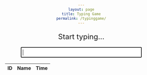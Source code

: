```yaml
---
layout: page
title: Typing Game
permalink: /typinggame/
---
```


<html>
<head>
  <style>
    body {
      text-align: center;
    }
    #game-container {
      width: 400px;
      margin: 0 auto;
    }
    #word-display {
      font-size: 24px;
      margin-bottom: 20px;
    }
    #input-field {
      font-size: 18px;
      padding: 5px;
      width: 100%;
      box-sizing: border-box;
    }
    #timer {
      font-size: 18px;
      margin-top: 20px;
    }
    .result {
    border-radius: 12px;
    border: 1px solid black;
    padding: 20px;
    max-width: 300px;
    flex-shrink: 0;
    }
  </style>
  <!-- load jQuery and DataTables syle and scripts -->
  <link rel="stylesheet" type="text/css" href="https://cdn.datatables.net/1.13.4/css/jquery.dataTables.min.css">
  <script type="text/javascript" language="javascript" src="https://code.jquery.com/jquery-3.6.0.min.js"></script>
  <script>var define = null;</script>
  <script type="text/javascript" language="javascript" src="https://cdn.datatables.net/1.13.4/js/jquery.dataTables.min.js"></script>
</head>
<body>
  <div id="game-container">
    <p id="word-display">Start typing...</p>
    <input type="text" id="input-field" autofocus>
    <p id="timer"></p>
  </div>
  <div id="result">
  </div>

  <table id="flaskTable" class="table" style="width:100%">
    <thead id="flaskHead">
        <tr>
            <th>ID</th>
            <th>Name</th>
            <th>Time</th>
        </tr>
    </thead>
    <tbody id="flaskBody"></tbody>
  </table>

  <script>
    var words = ["apple", "banana", "cherry", "date", "elderberry", "fig", "grape"];
    var currentWordIndex = 0;
    var currentWord = words[currentWordIndex];
    var startTime = null;
    var timerInterval = null;

    var username = null;

    var wordDisplay = document.getElementById("word-display");
    var inputField = document.getElementById("input-field");
    var timer = document.getElementById("timer");

    const url = "https://petitepandas.duckdns.org/api/times/"
    const resultContainer = document.getElementById("result");
    const create_fetch = url + '/create';
    const read_fetch = url + '/';

    wordDisplay.textContent = currentWord;

    inputField.addEventListener("input", function(event) {
      var enteredText = event.target.value;

      if (!startTime) {
        startTime = new Date();
        startTimer();
      }

      if (enteredText === currentWord) {
        currentWordIndex++;
        if (currentWordIndex >= words.length) {
          wordDisplay.textContent = "You Win!";
          inputField.style.display = "none";
          stopTimer();
        } else {
          currentWord = words[currentWordIndex];

          wordDisplay.textContent = currentWord;
          inputField.value = "";
        }
      }
    });

    function startTimer() {
      timerInterval = setInterval(updateTimer, 10); // Update every hundredth of a second (10 milliseconds)
    }

    function stopTimer() {
      clearInterval(timerInterval);
      // alert(timer.textContent)
      setTimeout(()=> {
         username = prompt('What is your name?');
         create_times()
      }
      ,1000);
    }

    function updateTimer() {
      var currentTime = new Date();
      var elapsedTime = Math.floor((currentTime - startTime) / 10); // Calculate elapsed time in hundredths of a second
      actualTime = (elapsedTime / 100).toFixed(2)
      timer.textContent = "Time: " + actualTime + " seconds"; // Convert elapsed time to seconds with two decimal places
    }

    // read_times();

    // function read_times() {
    //     // prepare fetch options
    //     const read_options = {
    //     method: 'GET',
    //     mode: 'cors',
    //     cache: 'default',
    //     credentials: 'omit',
    //     headers: {
    //         'Content-Type': 'application/json'
    //     },        
    //     };
    //     // fetch the data from API
    //     fetch(read_fetch, read_options)
    //     // response is a RESTful "promise" on any successful fetch
    //     .then(response => {
    //         // check for response errors
    //         if (response.status !== 200) {
    //             const errorMsg = 'Database read error: ' + response.status;
    //             console.log(errorMsg);
    //             return;
    //         }
    //         // valid response will have json data
    //         response.json().then(data => {
    //             console.log(data);
    //             resultContainer.innerHTML = ''
    //             //Construct Table header
    //             const tbody = document.createElement("tbody");
    //             const tr = document.createElement("tr");
    //             const col1 = document.createElement("td");
    //             const col2 = document.createElement("td")
    //             // obtain data that is specific to the API
    //             col1.innerHTML = "<span style='font-weight:bold' onclick='sortTable(0)'>Username</span>";
    //             col2.innerHTML = "<span style='font-weight:bold' onclick='sortTable(1)'>Time</span>";
    //             // add HTML to container
    //             tr.appendChild(col1);
    //             tr.appendChild(col2);                 
    //             resultContainer.appendChild(tr);
    //             //Print Reviews              
    //             for (let row in data) {
    //             console.log(data[row]);
    //             add_row(data[row]);
    //             }
    //         })
    //     })
    //     // catch fetch errors (ie ACCESS to server blocked)
    //     .catch(err => {
    //     console.error(err);
    //     alert(err);
    //     });
    // }
    function create_times(){
        // New data entry
        alert(username)
        alert(actualTime)
        const body = {
            uid: username,
            totaltime: actualTime,
        };
        const requestOptions = {
            method: 'POST',
            body: JSON.stringify(body),
            headers: {
                "content-type": "application/json",
                'Authorization': 'Bearer my-token',
            },
        };
        // URL for Create API
        // Fetch API call to the database to create a new review
        fetch(create_fetch, requestOptions)
        .then(response => {
            // trap error response from Web API
            // response contains valid result
            response.json().then(data => {
                console.log(data);
                //add a table row for the new/created reviewid
                add_row(data);
            })
        })
    }
    // function add_row(data) {
    //     const tr = document.createElement("tr");
    //     const uid = document.createElement("td");  
    //     const totaltime = document.createElement("td");
    //     // obtain data that is specific to the API
    //     // alert(data.uid)
    //     // alert(data.totaltime)
    //     uid.innerHTML = data.uid;   
    //     totaltime.innerHTML = data.totaltime;
    //     // add HTML to container
    //     tr.appendChild(uid);  
    //     tr.appendChild(totaltime);
    //     resultContainer.appendChild(tr);
    // }

    // function sortTable(columnIndex) {
    //   const table = document.getElementById("result");
    //   const tbody = table.getElementsByTagName("tbody")[0];
    //   alert("sort table" + columnIndex + tbody)
    //   const rows = tbody.getElementsByTagName("tr");
    //   const sortDirection = getSortDirection(columnIndex);

    //   const sortedRows = Array.from(rows)
    //     .sort((rowA, rowB) => {
    //       const cellA = rowA.getElementsByTagName("td")[columnIndex];
    //       const cellB = rowB.getElementsByTagName("td")[columnIndex];
    //       return compareCells(cellA, cellB, sortDirection);
    //     });

    //   for (const row of sortedRows) {
    //     tbody.appendChild(row);
    //   }
    // }

    // function getSortDirection(columnIndex) {
    //   const table = document.getElementById("result");
    //   const headerRow = table.getElementsByTagName("thead")[0].getElementsByTagName("tr")[0];
    //   const headerCell = headerRow.getElementsByTagName("th")[columnIndex];

    //   if (headerCell.getAttribute("data-sort-direction") === "asc") {
    //     headerCell.setAttribute("data-sort-direction", "desc");
    //     return "desc";
    //   } else {
    //     headerCell.setAttribute("data-sort-direction", "asc");
    //     return "asc";
    //   }
    // }

    // function compareCells(cellA, cellB, sortDirection) {
    //   const valueA = cellA.textContent.trim();
    //   const valueB = cellB.textContent.trim();

    //   if (sortDirection === "asc") {
    //     if (valueA < valueB) {
    //       return -1;
    //     } else if (valueA > valueB) {
    //       return 1;
    //     } else {
    //       return 0;
    //     }
    //   } else {
    //     if (valueA < valueB) {
    //       return 1;
    //     } else if (valueA > valueB) {
    //       return -1;
    //     } else {
    //       return 0;
    //     }
    //   }
    // }
  $(document).ready(function() {
    fetch('http://127.0.0.1:8086/api/times/', { mode: 'cors' })
    .then(response => {
      if (!response.ok) {
        throw new Error('API response failed');
      }
      return response.json();
    })
    .then(data => {
      for (const row of data) {
        // BUG warning/resolution - DataTable requires row to be single append
        $('#flaskBody').append('<tr><td>' + 
            row.id + '</td><td>' + 
            row.uid + '</td><td>' + 
            row.totaltime + '</td></tr>');
      }
      // BUG warning - Jupyter does not show Datatable controls, works on deployed GitHub pages
      $("#flaskTable").DataTable();
    })
    .catch(error => {
      console.error('Error:', error);
    });
  });
  </script>
</body>
</html>